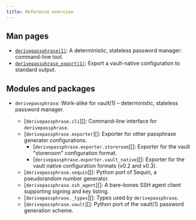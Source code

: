 ```yaml
---
title: Reference overview
---
```


## Man pages

* [`derivepassphrase(1)`][cli_man]: A deterministic, stateless password manager: command-line tool.
* [`derivepassphrase_export(1)`][export_man]: Export a vault-native configuration to standard output.

## Modules and packages

* `derivepassphrase`: Work-alike for vault(1) – deterministic, stateless password manager.
    * [`derivepassphrase.cli`][]: Command-line interface for `derivepassphrase`.
    * [`derivepassphrase.exporter`][]: Exporter for other passphrase generator configurations.
        * [`derivepassphrase.exporter.storeroom`][]: Exporter for the vault "storeroom" configuration format.
        * [`derivepassphrase.exporter.vault_native`][]: Exporter for the vault native configuration formats (v0.2 and v0.3).
    * [`derivepassphrase.sequin`][]: Python port of Sequin, a pseudorandom number generator.
    * [`derivepassphrase.ssh_agent`][]: A bare-bones SSH agent client supporting signing and key listing.
    * [`derivepassphrase._types`][]: Types used by `derivepassphrase`.
    * [`derivepassphrase.vault`][]: Python port of the vault(1) password generation scheme.

  [cli_man]: derivepassphrase.1.md
  [export_man]: derivepassphrase_export.1.md
